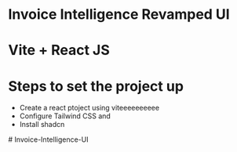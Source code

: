 # Invoice Intelligence Revamped UI

# Vite + React JS

# Steps to set the project up
- Create a react ptoject using viteeeeeeeeee
- Configure Tailwind CSS and
- Install shadcn

#   I n v o i c e - I n t e l l i g e n c e - U I  
 